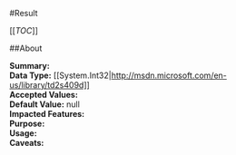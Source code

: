 #Result

[[_TOC_]]

##About

**Summary:** <remarks />  
**Data Type:** [[System.Int32|http://msdn.microsoft.com/en-us/library/td2s409d]]  
**Accepted Values:**   
**Default Value:** null  
**Impacted Features:**   
**Purpose:**   
**Usage:**   
**Caveats:**   

